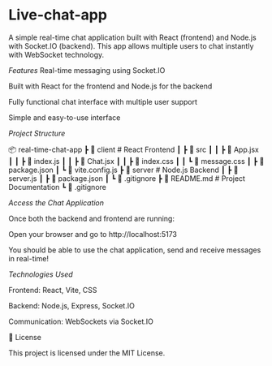 # Live-chat-app
A simple real-time chat application built with React (frontend) and Node.js with Socket.IO (backend). This app allows multiple users to chat instantly with WebSocket technology.

*Features*
Real-time messaging using Socket.IO

Built with React for the frontend and Node.js for the backend

Fully functional chat interface with multiple user support

Simple and easy-to-use interface

 *Project Structure*

 📦 real-time-chat-app
 ┣ 📂 client            # React Frontend
 ┃ ┣ 📂 src
 ┃ ┃ ┣ 📜 App.jsx
 ┃ ┃ ┣ 📜 index.js
 ┃ ┃ ┣ 📜 Chat.jsx
 ┃ ┃ ┣ 📜 index.css
 ┃ ┃ ┗ 📜 message.css
 ┃ ┣ 📜 package.json
 ┃ ┗ 📜 vite.config.js
 ┣ 📂 server            # Node.js Backend
 ┃ ┣ 📜 server.js
 ┃ ┣ 📜 package.json
 ┃ ┗ 📜 .gitignore
 ┣ 📜 README.md         # Project Documentation
 ┗ 📜 .gitignore

 *Access the Chat Application*
 
Once both the backend and frontend are running:

Open your browser and go to http://localhost:5173

You should be able to use the chat application, send and receive messages in real-time!


*Technologies Used*

Frontend: React, Vite, CSS

Backend: Node.js, Express, Socket.IO

Communication: WebSockets via Socket.IO

📜 License

This project is licensed under the MIT License.

